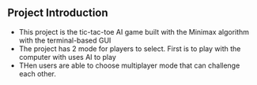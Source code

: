 ## Project Introduction
- This project is the tic-tac-toe AI game built with the Minimax algorithm with the terminal-based GUI
- The project has 2 mode for players to select. First is to play with the computer with uses AI to play
- THen users are able to choose multiplayer mode that can challenge each other. 